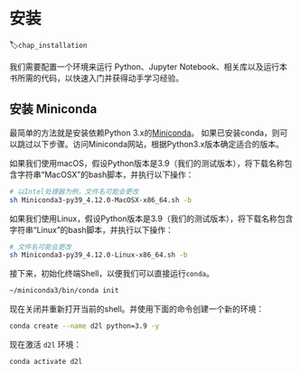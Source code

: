 # 安装
:label:`chap_installation`

我们需要配置一个环境来运行 Python、Jupyter Notebook、相关库以及运行本书所需的代码，以快速入门并获得动手学习经验。

## 安装 Miniconda

最简单的方法就是安装依赖Python 3.x的[Miniconda](https://conda.io/en/latest/miniconda.html)。
如果已安装conda，则可以跳过以下步骤。访问Miniconda网站，根据Python3.x版本确定适合的版本。

如果我们使用macOS，假设Python版本是3.9（我们的测试版本），将下载名称包含字符串“MacOSX”的bash脚本，并执行以下操作：

```bash
# 以Intel处理器为例，文件名可能会更改
sh Miniconda3-py39_4.12.0-MacOSX-x86_64.sh -b
```


如果我们使用Linux，假设Python版本是3.9（我们的测试版本），将下载名称包含字符串“Linux”的bash脚本，并执行以下操作：

```bash
# 文件名可能会更改
sh Miniconda3-py39_4.12.0-Linux-x86_64.sh -b
```


接下来，初始化终端Shell，以便我们可以直接运行`conda`。

```bash
~/miniconda3/bin/conda init
```


现在关闭并重新打开当前的shell。并使用下面的命令创建一个新的环境：

```bash
conda create --name d2l python=3.9 -y
```


现在激活 `d2l` 环境：

```bash
conda activate d2l
```
